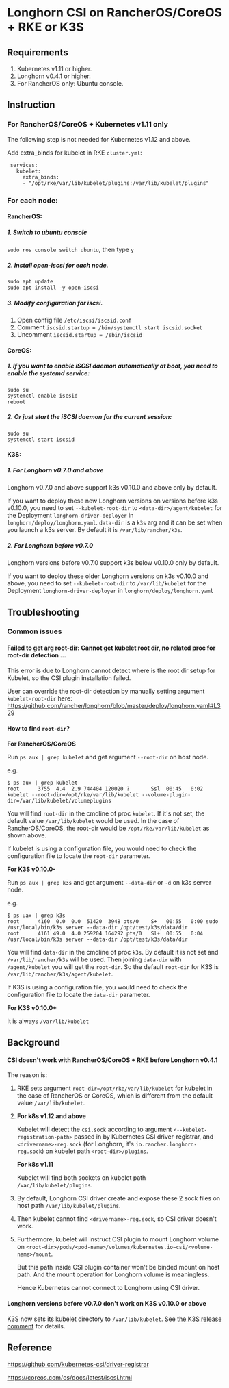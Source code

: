 # Longhorn CSI on RancherOS/CoreOS + RKE or K3S

## Requirements
  1. Kubernetes v1.11 or higher.
  2. Longhorn v0.4.1 or higher.
  3. For RancherOS only: Ubuntu console.


## Instruction
### For RancherOS/CoreOS + Kubernetes v1.11 only 
  The following step is not needed for Kubernetes v1.12 and above.

  Add extra_binds for kubelet in RKE `cluster.yml`:
  ```
   services:
     kubelet:
       extra_binds:
       - "/opt/rke/var/lib/kubelet/plugins:/var/lib/kubelet/plugins" 
   ```
   
### For each node:
#### RancherOS:
  ##### 1. Switch to ubuntu console

  `sudo ros console switch ubuntu`, then type `y`

  ##### 2. Install open-iscsi for each node. 
  ```
  sudo apt update
  sudo apt install -y open-iscsi
  ```
  ##### 3. Modify configuration for iscsi. 
    
  1. Open config file `/etc/iscsi/iscsid.conf`
  2. Comment `iscsid.startup = /bin/systemctl start iscsid.socket`
  3. Uncomment `iscsid.startup = /sbin/iscsid`

#### CoreOS:    

  #####  1. If you want to enable iSCSI daemon automatically at boot, you need to enable the systemd service:

  ```
  sudo su
  systemctl enable iscsid
  reboot
  ```
  
  #####  2. Or just start the iSCSI daemon for the current session:

  ```
  sudo su
  systemctl start iscsid
  ```

#### K3S: 
  ##### 1. For Longhorn v0.7.0 and above
  Longhorn v0.7.0 and above support k3s v0.10.0 and above only by default. 
  
  If you want to deploy these new Longhorn versions on versions before k3s v0.10.0, you need to set `--kubelet-root-dir` to `<data-dir>/agent/kubelet` for the Deployment `longhorn-driver-deployer` in `longhorn/deploy/longhorn.yaml`. 
  `data-dir` is a `k3s` arg and it can be set when you launch a k3s server. By default it is `/var/lib/rancher/k3s`.
  
  ##### 2. For Longhorn before v0.7.0
  Longhorn versions before v0.7.0 support k3s below v0.10.0 only by default. 
  
  If you want to deploy these older Longhorn versions on k3s v0.10.0 and above, you need to set `--kubelet-root-dir` to `/var/lib/kubelet` for the Deployment `longhorn-driver-deployer` in `longhorn/deploy/longhorn.yaml`

## Troubleshooting
### Common issues
#### Failed to get arg root-dir: Cannot get kubelet root dir, no related proc for root-dir detection ...

This error is due to Longhorn cannot detect where is the root dir setup for Kubelet, so the CSI plugin installation failed.

User can override the root-dir detection by manually setting argument `kubelet-root-dir` here: 
https://github.com/rancher/longhorn/blob/master/deploy/longhorn.yaml#L329

#### How to find `root-dir`?

**For RancherOS/CoreOS**
 
Run `ps aux | grep kubelet` and get argument `--root-dir` on host node. 

e.g.
```
$ ps aux | grep kubelet
root      3755  4.4  2.9 744404 120020 ?       Ssl  00:45   0:02 kubelet --root-dir=/opt/rke/var/lib/kubelet --volume-plugin-dir=/var/lib/kubelet/volumeplugins
```
You will find `root-dir` in the cmdline of proc `kubelet`. If it's not set, the default value `/var/lib/kubelet` would be used. In the case of RancherOS/CoreOS, the root-dir would be `/opt/rke/var/lib/kubelet` as shown above.

If kubelet is using a configuration file, you would need to check the configuration file to locate the `root-dir` parameter.

**For K3S v0.10.0-**

Run `ps aux | grep k3s` and get argument `--data-dir` or `-d` on k3s server node.

e.g.
```
$ ps uax | grep k3s
root      4160  0.0  0.0  51420  3948 pts/0    S+   00:55   0:00 sudo /usr/local/bin/k3s server --data-dir /opt/test/k3s/data/dir
root      4161 49.0  4.0 259204 164292 pts/0   Sl+  00:55   0:04 /usr/local/bin/k3s server --data-dir /opt/test/k3s/data/dir
``` 
You will find `data-dir` in the cmdline of proc `k3s`. By default it is not set and `/var/lib/rancher/k3s` will be used. Then joining `data-dir` with `/agent/kubelet` you will get the `root-dir`. So the default `root-dir` for K3S is `/var/lib/rancher/k3s/agent/kubelet`.

If K3S is using a configuration file, you would need to check the configuration file to locate the `data-dir` parameter.

**For K3S v0.10.0+**

It is always `/var/lib/kubelet`

## Background 
#### CSI doesn't work with RancherOS/CoreOS + RKE before Longhorn v0.4.1 
The reason is:

1. RKE sets argument `root-dir=/opt/rke/var/lib/kubelet` for kubelet in the case of RancherOS or CoreOS, which is different from the default value `/var/lib/kubelet`.
                                                                             
2. **For k8s v1.12 and above**

     Kubelet will detect the `csi.sock` according to argument `<--kubelet-registration-path>` passed in by Kubernetes CSI driver-registrar, and `<drivername>-reg.sock` (for Longhorn, it's `io.rancher.longhorn-reg.sock`) on kubelet path `<root-dir>/plugins`.
   
   **For k8s v1.11**
   
     Kubelet will find both sockets on kubelet path `/var/lib/kubelet/plugins`.
   
3. By default, Longhorn CSI driver create and expose these 2 sock files on host path `/var/lib/kubelet/plugins`.

4. Then kubelet cannot find `<drivername>-reg.sock`, so CSI driver doesn't work.

5. Furthermore, kubelet will instruct CSI plugin to mount Longhorn volume on `<root-dir>/pods/<pod-name>/volumes/kubernetes.io~csi/<volume-name>/mount`.

   But this path inside CSI plugin container won't be binded mount on host path. And the mount operation for Longhorn volume is meaningless.
   
   Hence Kubernetes cannot connect to Longhorn using CSI driver.
   
#### Longhorn versions before v0.7.0 don't work on K3S v0.10.0 or above
K3S now sets its kubelet directory to `/var/lib/kubelet`. See [the K3S release comment](https://github.com/rancher/k3s/releases/tag/v0.10.0) for details.

## Reference
https://github.com/kubernetes-csi/driver-registrar

https://coreos.com/os/docs/latest/iscsi.html
